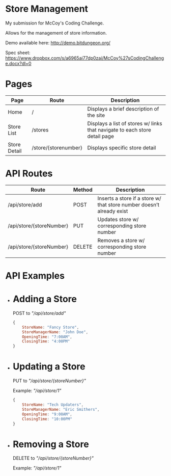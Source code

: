 # Store Management
My submission for McCoy's Coding Challenge.

Allows for the management of store information.

Demo available here: http://demo.bitdungeon.org/

Spec sheet: https://www.dropbox.com/s/a6965ai77dp0zai/McCoy%27sCodingChallenge.docx?dl=0

# Pages
| Page         | Route                | Description                                                                |
|--------------|----------------------|----------------------------------------------------------------------------|
| Home         | /                    | Displays a brief description of the site                                   |
| Store List   | /stores              | Displays a list of stores w/ links that navigate to each store detail page |
| Store Detail | /store/{storenumber} | Displays specific store detail                                             |

# API Routes
| Route                    | Method | Description                                                           |
|--------------------------|--------|-----------------------------------------------------------------------|
| /api/store/add           | POST   | Inserts a store if a store w/ that store number doesn’t already exist |
| /api/store/{storeNumber} | PUT    | Updates store w/ corresponding store number                           |
| /api/store/{storeNumber} | DELETE | Removes a store w/ corresponding store number                         |

# API Examples
- # Adding a Store
    POST to *"/api/store/add"*

    ```javascript
    {
        StoreName: "Fancy Store",
        StoreManagerName: "John Doe",
        OpeningTime: "7:00AM",
        ClosingTime: "4:00PM"
    }
    ```
- # Updating a Store
    PUT to *"/api/store/{storeNumber}"*

    Example: *"/api/store/1"*
    
    ```javascript
    {
        StoreName: "Tech Updaters",
        StoreManagerName: "Eric Smithers",
        OpeningTime: "9:00AM",
        ClosingTime: "10:00PM"
    }
    ```
    
- # Removing a Store
    DELETE to *"/api/store/{storeNumber}"*
    
    Example: *"/api/store/1"*

